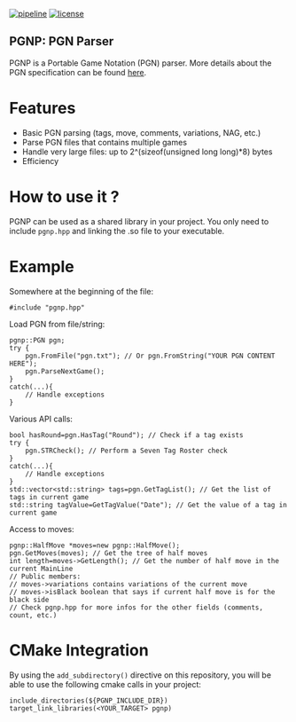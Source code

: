 [![pipeline](https://gitlab.com/manzerbredes/pgnp/badges/master/pipeline.svg)](https://gitlab.com/manzerbredes/pgnp/-/commits/master)
[![license](https://img.shields.io/badge/License-LGPL_v3-blue.svg)](https://www.gnu.org/licenses/lgpl-3.0)

## PGNP: PGN Parser

PGNP is a Portable Game Notation (PGN) parser. More details about the
PGN specification can be found [here](https://www.chessclub.com/help/PGN-spec).

# Features
- Basic PGN parsing (tags, move, comments, variations, NAG, etc.)
- Parse PGN files that contains multiple games
- Handle very large files: up to 2^(sizeof(unsigned long long)*8) bytes
- Efficiency

# How to use it ?
PGNP can be used as a shared library in your project.
You only need to include `pgnp.hpp` and linking the .so file to your
executable.

# Example
Somewhere at the beginning of the file:

    #include "pgnp.hpp"
Load PGN from file/string:

    pgnp::PGN pgn;
    try {
        pgn.FromFile("pgn.txt"); // Or pgn.FromString("YOUR PGN CONTENT HERE");
        pgn.ParseNextGame();
    }
    catch(...){
        // Handle exceptions
    }
Various API calls:

    bool hasRound=pgn.HasTag("Round"); // Check if a tag exists
    try {
        pgn.STRCheck(); // Perform a Seven Tag Roster check
    }
    catch(...){
        // Handle exceptions
    }
    std::vector<std::string> tags=pgn.GetTagList(); // Get the list of tags in current game
    std::string tagValue=GetTagValue("Date"); // Get the value of a tag in current game
Access to moves:

    pgnp::HalfMove *moves=new pgnp::HalfMove();
    pgn.GetMoves(moves); // Get the tree of half moves
    int length=moves->GetLength(); // Get the number of half move in the current MainLine
    // Public members:
    // moves->variations contains variations of the current move
    // moves->isBlack boolean that says if current half move is for the black side
    // Check pgnp.hpp for more infos for the other fields (comments, count, etc.)

# CMake Integration
By using the `add_subdirectory()` directive on this repository, you will be able to use the following cmake calls in your project:

    include_directories(${PGNP_INCLUDE_DIR})
    target_link_libraries(<YOUR_TARGET> pgnp)


